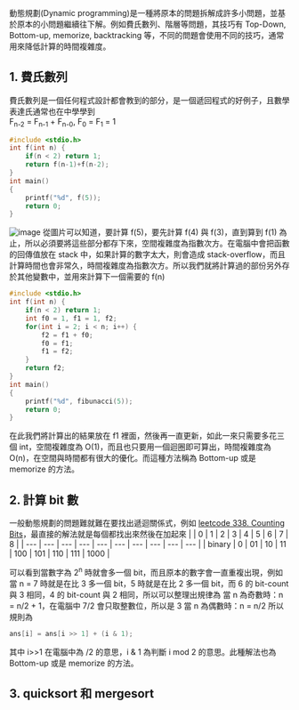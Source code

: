 動態規劃(Dynamic programming)是一種將原本的問題拆解成許多小問題，並基於原本的小問題繼續往下解。例如費氏數列、階層等問題，其技巧有 Top-Down, Bottom-up, memorize, backtracking 等，不同的問題會使用不同的技巧，通常用來降低計算的時間複雜度。

## 1. 費氏數列
費氏數列是一個任何程式設計都會教到的部分，是一個遞回程式的好例子，且數學表達氏通常也在中學學到\
F<sub>n-2</sub> = F<sub>n-1</sub> + F<sub>n-0</sub>, F<sub>0</sub> = F<sub>1</sub> = 1
```cpp
#include <stdio.h>
int f(int n) {
    if(n < 2) return 1;
    return f(n-1)+f(n-2);
}
int main()
{
    printf("%d", f(5));
    return 0;
}
```
![image](https://www.baeldung.com/wp-content/uploads/sites/4/2020/06/Fibonacci-top-down.svg)
從圖片可以知道，要計算 f(5)，要先計算 f(4) 與 f(3)，直到算到 f(1) 為止，所以必須要將這些部分都存下來，空間複雜度為指數次方。在電腦中會把函數的回傳值放在 stack 中，如果計算的數字太大，則會造成 stack-overflow，而且計算時間也會非常久，時間複雜度為指數次方。所以我們就將計算過的部份另外存於其他變數中，並用來計算下一個需要的 f(n)
```cpp
#include <stdio.h>
int f(int n) {
    if(n < 2) return 1;
    int f0 = 1, f1 = 1, f2;
    for(int i = 2; i < n; i++) {
        f2 = f1 + f0;
        f0 = f1;
        f1 = f2;
    }
    return f2;
}
int main()
{
    printf("%d", fibunacci(5));
    return 0;
}
```
在此我們將計算出的結果放在 f1 裡面，然後再一直更新，如此一來只需要多花三個 int，空間複雜度為 O(1)，而且也只要用一個迴圈即可算出，時間複雜度為 O(n)，在空間與時間都有很大的優化。而這種方法稱為 Bottom-up 或是 memorize 的方法。

## 2. 計算 bit 數
一般動態規劃的問題難就難在要找出遞迴關係式，例如 [leetcode 338. Counting Bits](https://leetcode.com/problems/counting-bits/description/)，最直接的解法就是每個都找出來然後在加起來
|   | 0 | 1 | 2 | 3 | 4 | 5 | 6 | 7 | 8 |
| --- | --- | --- | --- | --- | --- | --- | --- | --- | --- |
| binary | 0 | 01 | 10 | 11 | 100 | 101 | 110 | 111 | 1000 |

可以看到當數字為 2<sup>n</sup> 時就會多一個 bit，而且原本的數字會一直重複出現，例如當 n = 7 時就是在比 3 多一個 bit，5 時就是在比 2 多一個 bit，而 6 的 bit-count 與 3 相同，4 的 bit-count 與 2 相同，所以可以整理出規律為
當 n 為奇數時：n = n/2 + 1，在電腦中 7/2 會只取整數位，所以是 3
當 n 為偶數時：n = n/2
所以規則為
```cpp
ans[i] = ans[i >> 1] + (i & 1);
```
其中 i>>1 在電腦中為 /2 的意思，i & 1 為判斷 i mod 2 的意思。此種解法也為 Bottom-up 或是 memorize 的方法。

## 3. quicksort 和 mergesort
